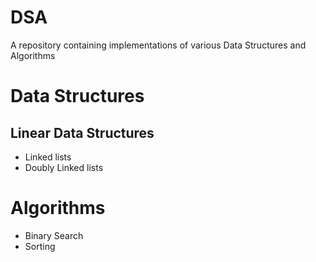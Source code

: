 # DSA
A repository containing implementations of various Data Structures and Algorithms 

# Data Structures 
  ## Linear Data Structures 
  - Linked lists
  - Doubly Linked lists 
# Algorithms 
- Binary Search
- Sorting
